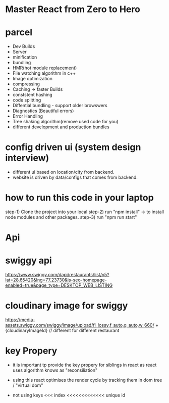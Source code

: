 # Master React from Zero to Hero

# parcel

- Dev Builds
- Server
- minification
- bundling
- HMR(hot module replacement)
- File watching algorithm in c++
- Image optimization
- compressing
- Caching -> faster Builds
- conststent hashing
- code splitting
- Diffential bundling - support older browswers
- Diagnostics (Beautiful errors)
- Error Handling
- Tree shaking algorithm(remove used code for you)
- different development and production bundles

# config driven ui (system design interview)

- different ui based on location/city from backend.
- website is driven by data/configs that comes from backend.

# how to run this code in your laptop

step-1) Clone the project into your local
step-2) run "npm install" -> to install node modules and other packages.
step-3) run "npm run start"

# Api

# swiggy api

https://www.swiggy.com/dapi/restaurants/list/v5?lat=28.65420&lng=77.23730&is-seo-homepage-enabled=true&page_type=DESKTOP_WEB_LISTING

# cloudinary image for swiggy

https://media-assets.swiggy.com/swiggy/image/upload/fl_lossy,f_auto,q_auto,w_660/ + {cloudinaryImageId} // different for different restaurant

# key Propery

- it is important tp provide the key propery for siblings in react as react uses algorithm knows as "reconsiliation"
- using this react optimises the render cycle by tracking them in dom tree / "virtual dom"

- not using keys <<< index <<<<<<<<<<<<< unique id
